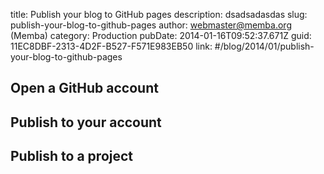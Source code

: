 title: Publish your blog to GitHub pages
description: dsadsadasdas
slug: publish-your-blog-to-github-pages
author: webmaster@memba.org (Memba)
category: Production
pubDate: 2014-01-16T09:52:37.671Z
guid: 11EC8DBF-2313-4D2F-B527-F571E983EB50
link: #/blog/2014/01/publish-your-blog-to-github-pages

## Open a GitHub account


## Publish to your account


## Publish to a project